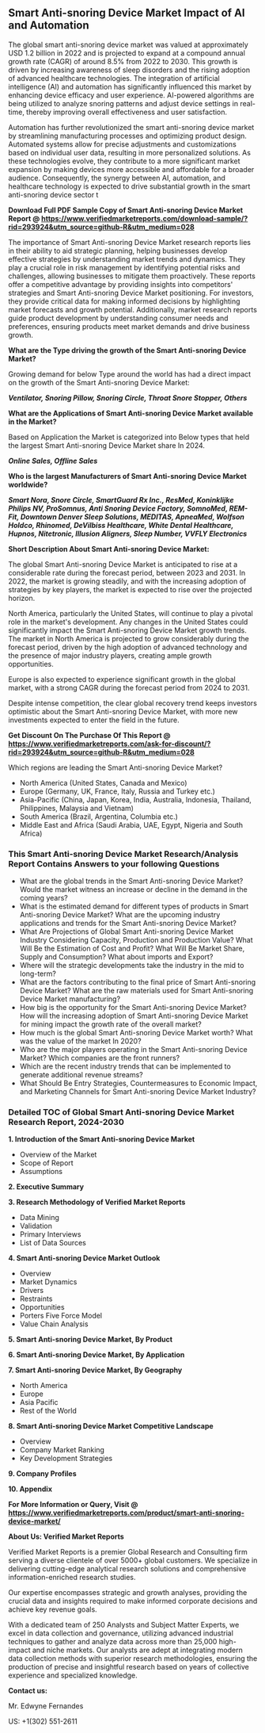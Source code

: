 <h2>Smart Anti-snoring Device Market Impact of AI and Automation</h2><p>The global smart anti-snoring device market was valued at approximately USD 1.2 billion in 2022 and is projected to expand at a compound annual growth rate (CAGR) of around 8.5% from 2022 to 2030. This growth is driven by increasing awareness of sleep disorders and the rising adoption of advanced healthcare technologies. The integration of artificial intelligence (AI) and automation has significantly influenced this market by enhancing device efficacy and user experience. AI-powered algorithms are being utilized to analyze snoring patterns and adjust device settings in real-time, thereby improving overall effectiveness and user satisfaction.</p><p>Automation has further revolutionized the smart anti-snoring device market by streamlining manufacturing processes and optimizing product design. Automated systems allow for precise adjustments and customizations based on individual user data, resulting in more personalized solutions. As these technologies evolve, they contribute to a more significant market expansion by making devices more accessible and affordable for a broader audience. Consequently, the synergy between AI, automation, and healthcare technology is expected to drive substantial growth in the smart anti-snoring device sector t</p><p id="" class=""><strong>Download Full PDF Sample Copy of Smart Anti-snoring Device Market Report @ <a href="https://www.verifiedmarketreports.com/download-sample/?rid=293924&utm_source=github-R&utm_medium=028" target="_blank">https://www.verifiedmarketreports.com/download-sample/?rid=293924&utm_source=github-R&utm_medium=028</a></strong></p><p>The importance of&nbsp;Smart Anti-snoring Device Market research reports lies in their ability to aid strategic planning, helping businesses develop effective strategies by understanding market trends and dynamics. They play a crucial role in risk management by identifying potential risks and challenges, allowing businesses to mitigate them proactively. These reports offer a competitive advantage by providing insights into competitors' strategies and Smart Anti-snoring Device Market positioning. For investors, they provide critical data for making informed decisions by highlighting market forecasts and growth potential. Additionally, market research reports guide product development by understanding consumer needs and preferences, ensuring products meet market demands and drive business growth.</p><p><strong>What are the&nbsp;Type driving the growth of the Smart Anti-snoring Device Market?</strong></p><p id="" class="">Growing demand for below Type around the world has had a direct impact on the growth of the Smart Anti-snoring Device Market:</p><em><strong>Ventilator, Snoring Pillow, Snoring Circle, Throat Snore Stopper, Others</strong></em></p><strong>What are the&nbsp;Applications&nbsp;of Smart Anti-snoring Device Market available in the Market?</strong></p><p id="" class="">Based on Application the Market is categorized into Below types that held the largest Smart Anti-snoring Device Market share In 2024.</p><em><strong>Online Sales, Offline Sales</strong></em></p><strong>Who is the largest Manufacturers of Smart Anti-snoring Device Market worldwide?</strong></p><p><em><strong>Smart Nora, Snore Circle, SmartGuard Rx Inc., ResMed, Koninklijke Philips NV, ProSomnus, Anti Snoring Device Factory, SomnoMed, REM-Fit, Downtown Denver Sleep Solutions, MEDITAS, ApneaMed, Wolfson Holdco, Rhinomed, DeVilbiss Healthcare, White Dental Healthcare, Hupnos, Nitetronic, Illusion Aligners, Sleep Number, VVFLY Electronics</strong></em></p><p id="" class=""><strong>Short Description About Smart Anti-snoring Device Market:</strong></p><p>The global Smart Anti-snoring Device Market is anticipated to rise at a considerable rate during the forecast period, between 2023 and 2031. In 2022, the market is growing steadily, and with the increasing adoption of strategies by key players, the market is expected to rise over the projected horizon.</p><p>North America, particularly the United States, will continue to play a pivotal role in the market's development. Any changes in the United States could significantly impact the Smart Anti-snoring Device Market growth trends. The market in North America is projected to grow considerably during the forecast period, driven by the high adoption of advanced technology and the presence of major industry players, creating ample growth opportunities.</p><p>Europe is also expected to experience significant growth in the global market, with a strong CAGR during the forecast period from 2024 to 2031.</p><p>Despite intense competition, the clear global recovery trend keeps investors optimistic about the Smart Anti-snoring Device Market, with more new investments expected to enter the field in the future.</p><p id="" class=""><strong>Get Discount On The Purchase Of This Report @ <a href="https://www.verifiedmarketreports.com/ask-for-discount/?rid=293924&utm_source=github-R&utm_medium=028" target="_blank">https://www.verifiedmarketreports.com/ask-for-discount/?rid=293924&utm_source=github-R&utm_medium=028</a></strong></p>Which regions are leading the Smart Anti-snoring Device Market?</p><ul><li>North America (United States, Canada and Mexico)</li><li>Europe (Germany, UK, France, Italy, Russia and Turkey etc.)</li><li>Asia-Pacific (China, Japan, Korea, India, Australia, Indonesia, Thailand, Philippines, Malaysia and Vietnam)</li><li>South America (Brazil, Argentina, Columbia etc.)</li><li>Middle East and Africa (Saudi Arabia, UAE, Egypt, Nigeria and South Africa)</li></ul><h3 id="" class="">This Smart Anti-snoring Device Market Research/Analysis Report Contains Answers to your following Questions</h3><ul><li>What are the global trends in the Smart Anti-snoring Device Market? Would the market witness an increase or decline in the demand in the coming years?</li><li>What is the estimated demand for different types of products in Smart Anti-snoring Device Market? What are the upcoming industry applications and trends for the Smart Anti-snoring Device Market?</li><li>What Are Projections of Global Smart Anti-snoring Device Market Industry Considering Capacity, Production and Production Value? What Will Be the Estimation of Cost and Profit? What Will Be Market Share, Supply and Consumption? What about imports and Export?</li><li>Where will the strategic developments take the industry in the mid to long-term?</li><li>What are the factors contributing to the final price of Smart Anti-snoring Device Market? What are the raw materials used for Smart Anti-snoring Device Market manufacturing?</li><li>How big is the opportunity for the Smart Anti-snoring Device Market? How will the increasing adoption of Smart Anti-snoring Device Market for mining impact the growth rate of the overall market?</li><li>How much is the global Smart Anti-snoring Device Market worth? What was the value of the market In 2020?</li><li>Who are the major players operating in the Smart Anti-snoring Device Market? Which companies are the front runners?</li><li>Which are the recent industry trends that can be implemented to generate additional revenue streams?</li><li>What Should Be Entry Strategies, Countermeasures to Economic Impact, and Marketing Channels for Smart Anti-snoring Device Market Industry?</li></ul><h3 id="" class="">Detailed TOC of Global Smart Anti-snoring Device Market Research Report, 2024-2030</h3><p id="" class=""><strong>1. Introduction of the Smart Anti-snoring Device Market</strong></p><ul><li>Overview of the Market</li><li>Scope of Report</li><li>Assumptions</li></ul><p id="" class=""><strong>2. Executive Summary</strong></p><p id="" class=""><strong>3. Research Methodology of Verified Market Reports</strong></p><ul><li>Data Mining</li><li>Validation</li><li>Primary Interviews</li><li>List of Data Sources</li></ul><p id="" class=""><strong>4. Smart Anti-snoring Device Market Outlook</strong></p><ul><li>Overview</li><li>Market Dynamics</li><li>Drivers</li><li>Restraints</li><li>Opportunities</li><li>Porters Five Force Model</li><li>Value Chain Analysis</li></ul><p id="" class=""><strong>5. Smart Anti-snoring Device Market, By Product</strong></p><p id="" class=""><strong>6. Smart Anti-snoring Device Market, By Application</strong></p><p id="" class=""><strong>7. Smart Anti-snoring Device Market, By Geography</strong></p><ul><li>North America</li><li>Europe</li><li>Asia Pacific</li><li>Rest of the World</li></ul><p id="" class=""><strong>8. Smart Anti-snoring Device Market Competitive Landscape</strong></p><ul><li>Overview</li><li>Company Market Ranking</li><li>Key Development Strategies</li></ul><p id="" class=""><strong>9. Company Profiles</strong></p><p id="" class=""><strong>10. Appendix</strong></p><p id="" class=""><strong>For More Information or Query, Visit @ <a href="https://www.verifiedmarketreports.com/product/smart-anti-snoring-device-market/" target="_blank">https://www.verifiedmarketreports.com/product/smart-anti-snoring-device-market/</a></strong></p><p id="" class=""><strong>About Us: Verified Market Reports</strong></p><p id="" class="">Verified Market Reports is a premier Global Research and Consulting firm serving a diverse clientele of over 5000+ global customers. We specialize in delivering cutting-edge analytical research solutions and comprehensive information-enriched research studies.</p><p id="" class="">Our expertise encompasses strategic and growth analyses, providing the crucial data and insights required to make informed corporate decisions and achieve key revenue goals.</p><p id="" class="">With a dedicated team of 250 Analysts and Subject Matter Experts, we excel in data collection and governance, utilizing advanced industrial techniques to gather and analyze data across more than 25,000 high-impact and niche markets. Our analysts are adept at integrating modern data collection methods with superior research methodologies, ensuring the production of precise and insightful research based on years of collective experience and specialized knowledge.</p><p id="" class=""><strong>Contact us:</strong></p><p id="" class="">Mr. Edwyne Fernandes</p><p id="" class="">US: +1(302) 551-2611</p>